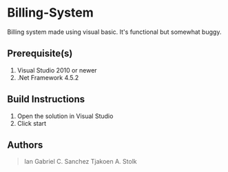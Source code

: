 # Billing-System
Billing system made using visual basic. It's functional but somewhat buggy.

## Prerequisite(s)
  1. Visual Studio 2010 or newer
  2. .Net Framework 4.5.2

## Build Instructions
  1. Open the solution in Visual Studio
  2. Click start

## Authors
  > Ian Gabriel C. Sanchez
  > Tjakoen A. Stolk

